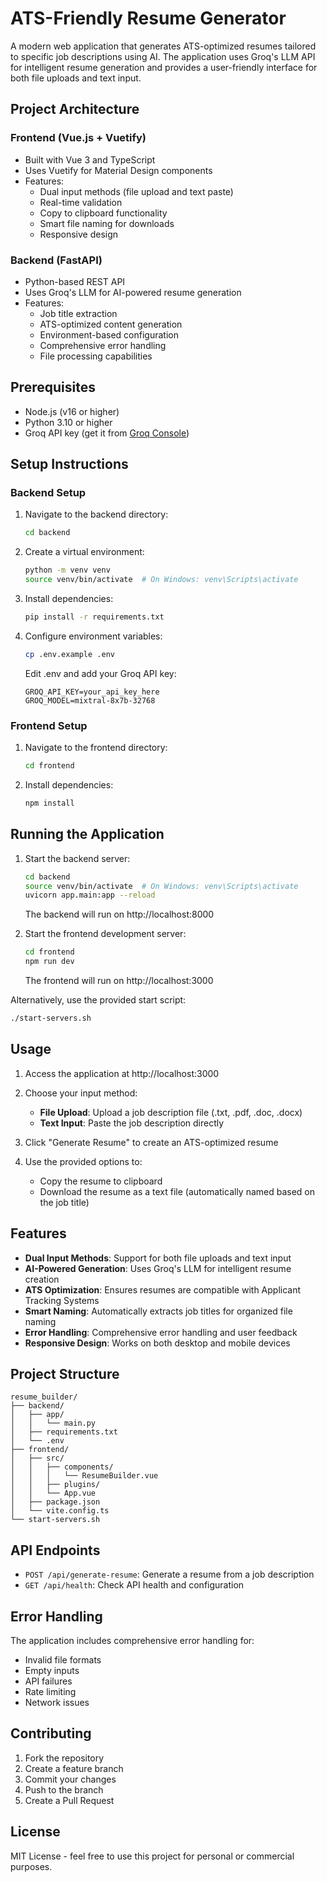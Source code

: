 # ATS-Friendly Resume Generator

A modern web application that generates ATS-optimized resumes tailored to specific job descriptions using AI. The application uses Groq's LLM API for intelligent resume generation and provides a user-friendly interface for both file uploads and text input.

## Project Architecture

### Frontend (Vue.js + Vuetify)
- Built with Vue 3 and TypeScript
- Uses Vuetify for Material Design components
- Features:
  - Dual input methods (file upload and text paste)
  - Real-time validation
  - Copy to clipboard functionality
  - Smart file naming for downloads
  - Responsive design

### Backend (FastAPI)
- Python-based REST API
- Uses Groq's LLM for AI-powered resume generation
- Features:
  - Job title extraction
  - ATS-optimized content generation
  - Environment-based configuration
  - Comprehensive error handling
  - File processing capabilities

## Prerequisites

- Node.js (v16 or higher)
- Python 3.10 or higher
- Groq API key (get it from [Groq Console](https://console.groq.com))

## Setup Instructions

### Backend Setup

1. Navigate to the backend directory:
   ```bash
   cd backend
   ```

2. Create a virtual environment:
   ```bash
   python -m venv venv
   source venv/bin/activate  # On Windows: venv\Scripts\activate
   ```

3. Install dependencies:
   ```bash
   pip install -r requirements.txt
   ```

4. Configure environment variables:
   ```bash
   cp .env.example .env
   ```
   Edit .env and add your Groq API key:
   ```
   GROQ_API_KEY=your_api_key_here
   GROQ_MODEL=mixtral-8x7b-32768
   ```

### Frontend Setup

1. Navigate to the frontend directory:
   ```bash
   cd frontend
   ```

2. Install dependencies:
   ```bash
   npm install
   ```

## Running the Application

1. Start the backend server:
   ```bash
   cd backend
   source venv/bin/activate  # On Windows: venv\Scripts\activate
   uvicorn app.main:app --reload
   ```
   The backend will run on http://localhost:8000

2. Start the frontend development server:
   ```bash
   cd frontend
   npm run dev
   ```
   The frontend will run on http://localhost:3000

Alternatively, use the provided start script:
```bash
./start-servers.sh
```

## Usage

1. Access the application at http://localhost:3000

2. Choose your input method:
   - **File Upload**: Upload a job description file (.txt, .pdf, .doc, .docx)
   - **Text Input**: Paste the job description directly

3. Click "Generate Resume" to create an ATS-optimized resume

4. Use the provided options to:
   - Copy the resume to clipboard
   - Download the resume as a text file (automatically named based on the job title)

## Features

- **Dual Input Methods**: Support for both file uploads and text input
- **AI-Powered Generation**: Uses Groq's LLM for intelligent resume creation
- **ATS Optimization**: Ensures resumes are compatible with Applicant Tracking Systems
- **Smart Naming**: Automatically extracts job titles for organized file naming
- **Error Handling**: Comprehensive error handling and user feedback
- **Responsive Design**: Works on both desktop and mobile devices

## Project Structure

```
resume_builder/
├── backend/
│   ├── app/
│   │   └── main.py
│   ├── requirements.txt
│   └── .env
├── frontend/
│   ├── src/
│   │   ├── components/
│   │   │   └── ResumeBuilder.vue
│   │   ├── plugins/
│   │   └── App.vue
│   ├── package.json
│   └── vite.config.ts
└── start-servers.sh
```

## API Endpoints

- `POST /api/generate-resume`: Generate a resume from a job description
- `GET /api/health`: Check API health and configuration

## Error Handling

The application includes comprehensive error handling for:
- Invalid file formats
- Empty inputs
- API failures
- Rate limiting
- Network issues

## Contributing

1. Fork the repository
2. Create a feature branch
3. Commit your changes
4. Push to the branch
5. Create a Pull Request

## License

MIT License - feel free to use this project for personal or commercial purposes.
